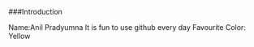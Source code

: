 ###Introduction


Name:Anil Pradyumna
 It is fun to use github every day
 Favourite Color: Yellow
 
